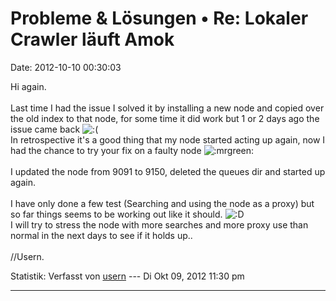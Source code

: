 Probleme & Lösungen • Re: Lokaler Crawler läuft Amok
====================================================

Date: 2012-10-10 00:30:03

Hi again.\
\
Last time I had the issue I solved it by installing a new node and
copied over the old index to that node, for some time it did work but 1
or 2 days ago the issue came back
![:(](http://forum.yacy-websuche.de/images/smilies/icon_e_sad.gif "Sad")\
In retrospective it\'s a good thing that my node started acting up
again, now I had the chance to try your fix on a faulty node
![:mrgreen:](http://forum.yacy-websuche.de/images/smilies/icon_mrgreen.gif "Mr. Green")\
\
I updated the node from 9091 to 9150, deleted the queues dir and started
up again.\
\
I have only done a few test (Searching and using the node as a proxy)
but so far things seems to be working out like it should.
![:D](http://forum.yacy-websuche.de/images/smilies/icon_e_biggrin.gif "Very Happy")\
I will try to stress the node with more searches and more proxy use than
normal in the next days to see if it holds up..\
\
//Usern.

Statistik: Verfasst von
[usern](http://forum.yacy-websuche.de/memberlist.php?mode=viewprofile&u=8825)
--- Di Okt 09, 2012 11:30 pm

------------------------------------------------------------------------
